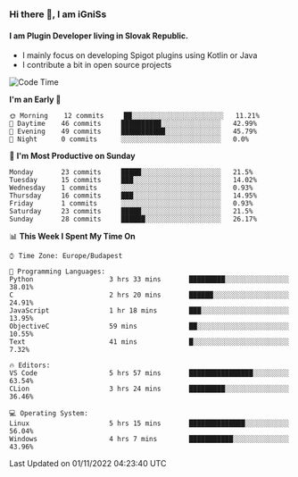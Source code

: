 ### Hi there 👋, I am iGniSs

#### I am Plugin Developer living in Slovak Republic.
- I mainly focus on developing Spigot plugins using Kotlin or Java
- I contribute a bit in open source projects

<!--START_SECTION:waka-->
![Code Time](http://img.shields.io/badge/Code%20Time-945%20hrs%2055%20mins-blue)

**I'm an Early 🐤** 

```text
🌞 Morning    12 commits     ██░░░░░░░░░░░░░░░░░░░░░░░   11.21% 
🌆 Daytime    46 commits     ██████████░░░░░░░░░░░░░░░   42.99% 
🌃 Evening    49 commits     ███████████░░░░░░░░░░░░░░   45.79% 
🌙 Night      0 commits      ░░░░░░░░░░░░░░░░░░░░░░░░░   0.0%

```
📅 **I'm Most Productive on Sunday** 

```text
Monday       23 commits     █████░░░░░░░░░░░░░░░░░░░░   21.5% 
Tuesday      15 commits     ███░░░░░░░░░░░░░░░░░░░░░░   14.02% 
Wednesday    1 commits      ░░░░░░░░░░░░░░░░░░░░░░░░░   0.93% 
Thursday     16 commits     ███░░░░░░░░░░░░░░░░░░░░░░   14.95% 
Friday       1 commits      ░░░░░░░░░░░░░░░░░░░░░░░░░   0.93% 
Saturday     23 commits     █████░░░░░░░░░░░░░░░░░░░░   21.5% 
Sunday       28 commits     ██████░░░░░░░░░░░░░░░░░░░   26.17%

```


📊 **This Week I Spent My Time On** 

```text
⌚︎ Time Zone: Europe/Budapest

💬 Programming Languages: 
Python                   3 hrs 33 mins       █████████░░░░░░░░░░░░░░░░   38.01% 
C                        2 hrs 20 mins       ██████░░░░░░░░░░░░░░░░░░░   24.91% 
JavaScript               1 hr 18 mins        ███░░░░░░░░░░░░░░░░░░░░░░   13.95% 
ObjectiveC               59 mins             ██░░░░░░░░░░░░░░░░░░░░░░░   10.55% 
Text                     41 mins             █░░░░░░░░░░░░░░░░░░░░░░░░   7.32%

🔥 Editors: 
VS Code                  5 hrs 57 mins       ████████████████░░░░░░░░░   63.54% 
CLion                    3 hrs 24 mins       █████████░░░░░░░░░░░░░░░░   36.46%

💻 Operating System: 
Linux                    5 hrs 15 mins       ██████████████░░░░░░░░░░░   56.04% 
Windows                  4 hrs 7 mins        ███████████░░░░░░░░░░░░░░   43.96%

```


 Last Updated on 01/11/2022 04:23:40 UTC
<!--END_SECTION:waka-->